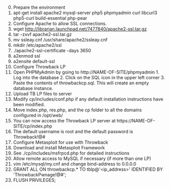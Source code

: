 0.	Prepare the environment
  1.	apt-get install apache2 mysql-server php5 phpmyadmin curl libcurl3 php5-curl build-essential php-pear
1.	Configure Apache to allow SSL connections.
  1.	wget http://librarian.launchpad.net/7477840/apache2-ssl.tar.gz
  2.	tar -zxvf apache2-ssl.tar.gz
  3.	mv ssleay.cnf /usr/share/apache2/ssleay.cnf
  4.	mkdir /etc/apache2/ssl
  5.	./apache2-ssl-certificate -days 3650
  6.	a2enmod ssl
  7.	a2ensite default-ssl
2.	Configure Throwback LP
  1.	Open PHPMyAdmin by going to http://NAME-OF-SITE/phpmyadmin
    1.	Log into the database
    2.	Click on the SQL icon in the upper left corner
    3.	Paste the contents of throwbackcp.sql. This will create an empty database instance.
  2.	Upload TB LP files to server
  3.	Modify cp/includes/conf.php if any default installation instructions have been modified.
  4.	Move index.php, res.php, and the cp folder to all the domains configured in /opt/web/
  5.	You can now access the Throwback LP server at https://NAME-OF-SITE/cp/index.php
  6.	The default username is root and the default password is Throwback!@#
3.	Configure Metasploit for use with Throwback
  1.	Download and install Metasploit Framework
  2. 	See ./cp/includes/msfrpcd.php for detailed instructions
4. Allow remote access to MySQL if necessary (if more than one LP)
  1. vim /etc/mysql/my.cnf and change bind-address to 0.0.0.0
  2. GRANT ALL ON throwbackcp.* TO tblp@'<ip_address>' IDENTIFIED BY 'ThrowbackPwnage!@#';
  3. FLUSH PRIVILEGES;

